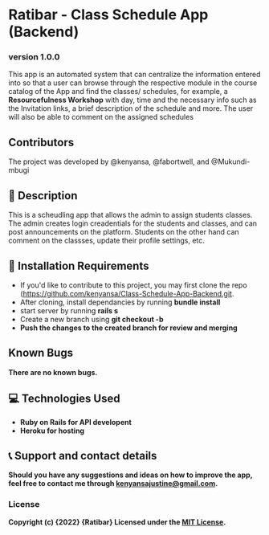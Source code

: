 # Ratibar - Class Schedule App (Backend)
### version 1.0.0
This app is an automated system that can centralize the information entered into so that a user can browse through the respective module in the course catalog of the App and find the classes/ schedules, for example, a <b>Resourcefulness Workshop</b> with day, time and the necessary info such as the Invitation links, a brief description of the schedule and more. The user will also be able to comment on the assigned schedules
<!-- ## Screeshots
![Description part of the web-app](web-app_1.png)
![Pictorial for the Generator](web-app_2.png) -->

## Contributors
The project was developed by @kenyansa, @fabortwell, and @Mukundi-mbugi
## :flashlight: Description
This is a scheudling app that allows the admin to assign students classes. The admin creates login creadentials for the students and classes, and can post announcements on the platform. Students on the other hand can comment on the classses, update their profile settings, etc.

## :pushpin: Installation Requirements
- If you'd like to contribute to this project, you may first clone the repo (https://github.com/kenyansa/Class-Schedule-App-Backend.git.
- After cloning, install dependancies by running <b>bundle install</b>
- start server by running <b>rails s</b>
- Create a new branch using <b>git checkout -b <branch name>
- Push the changes to the created branch for review and merging
## Known Bugs
There are no known bugs.
  
## :computer: Technologies Used
- Ruby on Rails for API developent
- Heroku for hosting
 ## :telephone_receiver: Support and contact details
Should you have any suggestions and ideas on how to improve the app, feel free to contact me through kenyansajustine@gmail.com.
### License
Copyright (c) {2022} **{Ratibar}**
Licensed under the [MIT License](LICENSE).

